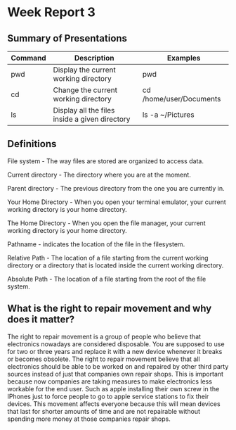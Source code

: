 # Week Report 3
## Summary of Presentations

| Command | Description  | Examples |
| ------- | ------------ | -------- |
| pwd     | Display the current working directory | pwd | 
| cd      | Change the current working directory  | cd /home/user/Documents | 
| ls      | Display all the files inside a given directory | ls -a ~/Pictures          |

## Definitions 

File system - The way files are stored are organized to access data.

Current directory - The directory where you are at the moment.

Parent directory - The previous directory from the one you are currently in.

Your Home Directory  - When you open your terminal emulator, your current working directory is your home directory. 

The Home Directory - When you open the file manager, your current working directory is your home directory.

Pathname - indicates the location of the file in the filesystem.

Relative Path - The location of a file starting from the current working directory or a directory that is located inside the current working directory. 

Absolute Path - The location of a file starting from the root of the file system.

## What is the right to repair movement and why does it matter?

The right to repair movement is a group of people who believe that electronics nowadays are considered disposable. You are supposed to use for two or three years and replace it with a new device whenever it breaks or becomes obsolete. The right to repair movement believe that all electronics should be able to be worked on and repaired by other third party sources instead of just that companies own repair shops. This is important because now companies are taking measures to make electronics less workable for the end user. Such as apple installing their own screw in the IPhones just to force people to go to apple service stations to fix their devices. This movement affects everyone because this will mean devices that last for shorter amounts of time and are not repairable without spending more money at those companies repair shops.
